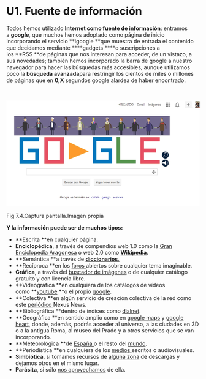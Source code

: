 
# U1. Fuente de información

Todos hemos utilizado **Internet como fuente de información**: entramos a **google**, que muchos hemos adoptado como página de inicio incorporando el servicio **igoogle **que muestra de entrada el contenido que decidamos mediante ****gadgets ****o suscripciones a los **RSS **de páginas que nos interesan para acceder, de un vistazo, a sus novedades; también hemos incorporado la barra de google a nuestro navegador para hacer las búsquedas más accesibles, aunque utilizamos poco la **búsqueda avanzada**para restringir los cientos de miles o millones de páginas que en ****0,X**** segundos google alardea de haber encontrado.

 


![](img/capturadagoogle2.jpg)

Fig 7.4.Captura pantalla.Imagen propia

**Y la información puede ser de muchos tipos:**

- **Escrita **en cualquier página.
- **Enciclopédica**, a través de compendios web 1.0 como la [Gran Enciclopedia Aragonesa](http://www.enciclopedia-aragonesa.com/) o web 2.0 como **[Wikipedia](http://es.wikipedia.org/wiki/Wikipedia:Portada)**.
- **Semántica **a través de [**diccionarios**.](http://www.rae.es/rae.html)
- **Recíproca **en los [foros ](http://www.cambio-climatico.com/foro/)abiertos sobre cualquier tema imaginable.
- **Gráfica**, a través del [buscador de imágenes](http://images.google.es/imghp?hl=es&amp;ie=UTF-8&amp;tab=wi) o de cualquier catálogo gratuito y con licencia libre.
- **Videográfica **en cualquiera de los catálogos de vídeos como **[youtube](http://www.youtube.com/?gl=ES&amp;hl=es) **o el propio [google](http://video.google.es/?hl=es&amp;ie=UTF-8&amp;tab=wv).
- **Colectiva **en algún servicio de creación colectiva de la red como este [periódico ](http://catedu.es/nexunews/)Nexus News.
- **Bibliográfica **dentro de índices como [dialnet](http://dialnet.unirioja.es/).
- **Geográfica **en sentido amplio como en [google maps](http://maps.google.es/maps?sourceid=navclient&amp;hl=es&amp;rlz=1T4GGLL_es&amp;q=dialnet&amp;um=1&amp;ie=UTF-8&amp;sa=N&amp;tab=wl) y [google heart](http://earth.google.es/), donde, además, podrás acceder al universo, a las ciudades en 3D o a la antigua Roma, al museo del Prado y a otros servicios que se van incorporando.
- **Meteorológica **de [España ](http://www.aemet.es/es/portada)o el resto del [mundo](http://www.tutiempo.net/).
- **Periodística **en cualquiera de los [medios ](http://kiosko.net/es/)escritos o audiovisuales.
- **Simbiótica**, si tomamos recursos de [alguna zona](http://www.slideshare.net/) de descargas y dejamos otros en el mismo lugar.
- **Parásita**, si sólo [nos aprovechamos](http://www.rincondelvago.com/) de ella.

